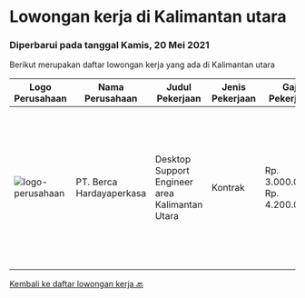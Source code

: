 
  # Lowongan kerja di Kalimantan utara

  ### Diperbarui pada tanggal Kamis, 20 Mei 2021

  Berikut merupakan daftar lowongan kerja yang ada di Kalimantan utara

  |Logo Perusahaan | Nama Perusahaan | Judul Pekerjaan | Jenis Pekerjaan | Gaji Pekerjaan | Lokasi | Deskripsi | Tanggal diunggah | Pranala |
  | -------------- | --------------- | --------------- | --------- | --------- | -------------- | ------- | ----------- | ----------- |
  |![logo-perusahaan](https://image-service-cdn.seek.com.au/0c900ac2b5b1a2cf9bee651ce5d069e68ff14c92/ee4dce1061f3f616224767ad58cb2fc751b8d2dc)|PT. Berca Hardayaperkasa|Desktop Support Engineer area Kalimantan Utara|Kontrak|Rp. 3.000.000-Rp. 4.200.000|Nunukan|Delivery the implementation and provide PC, Printer, and Networking. Analyze and diagnose technical issues and give fast problem resolution Technical...|Rabu, 19 Mei 2021|https://www.jobstreet.co.id/id/job/desktop-support-engineer-area-kalimantan-utara-3523379?token=0~64c11771-29f6-4e48-8d6c-010b1066e5b4&sectionRank=1&jobId=jobstreet-id-job-3523379|


  [Kembali ke daftar lowongan kerja 🔙](../README.md#daftar-lowongan-kerja)
  